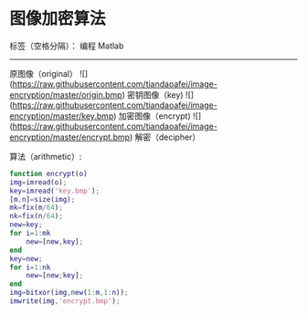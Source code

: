 ﻿# 图像加密算法

标签（空格分隔）： 编程 Matlab

---

原图像（original）
![] (https://raw.githubusercontent.com/tiandaoafei/image-encryption/master/origin.bmp)
密钥图像（key)
![] (https://raw.githubusercontent.com/tiandaoafei/image-encryption/master/key.bmp)
加密图像（encrypt)
![] (https://raw.githubusercontent.com/tiandaoafei/image-encryption/master/encrypt.bmp)
解密（decipher）

算法（arithmetic）:
```matlab
function encrypt(o)
img=imread(o);
key=imread('key.bmp');
[m,n]=size(img);
mk=fix(m/64);
nk=fix(n/64);
new=key;
for i=1:mk
	new=[new,key];
end
key=new;
for i=1:nk
	new=[new;key];
end
img=bitxor(img,new(1:m,1:n));
imwrite(img,'encrypt.bmp');
```

